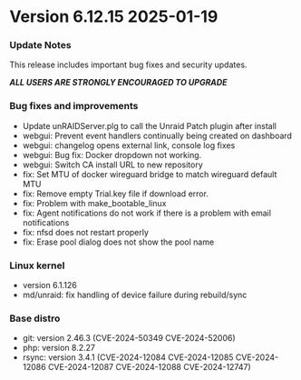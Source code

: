 # Version 6.12.15 2025-01-19

### Update Notes

This release includes important bug fixes and security updates.

***ALL USERS ARE STRONGLY ENCOURAGED TO UPGRADE***

### Bug fixes and improvements

* Update unRAIDServer.plg to call the Unraid Patch plugin after install
* webgui: Prevent event handlers continually being created on dashboard
* webgui: changelog opens external link, console log fixes
* webgui: Bug fix: Docker dropdown not working.
* webgui: Switch CA install URL to new repository
* fix: Set MTU of docker wireguard bridge to match wireguard default MTU
* fix: Remove empty Trial.key file if download error.
* fix: Problem with make_bootable_linux
* fix: Agent notifications do not work if there is a problem with email notifications
* fix: nfsd does not restart properly
* fix: Erase pool dialog does not show the pool name

### Linux kernel

* version 6.1.126
* md/unraid: fix handling of device failure during rebuild/sync

### Base distro

* git: version 2.46.3 (CVE-2024-50349 CVE-2024-52006)
* php: version 8.2.27
* rsync: version 3.4.1 (CVE-2024-12084 CVE-2024-12085 CVE-2024-12086 CVE-2024-12087 CVE-2024-12088 CVE-2024-12747)
